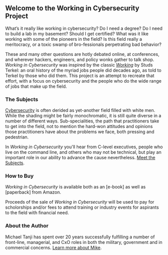 ## Welcome to the Working in Cybersecurity Project

What’s it really like working in cybersecurity? Do I need a degree? Do I need to build a lab in my basement? Should I get certified? What was it like working with some of the pioneers in the field? Is this field really a meritocracy, or a toxic swamp of bro-fessionals perpetrating bad behavior? 

These and many other questions are hotly debated online, at conferences, and wherever hackers, engineers, and policy wonks gather to talk shop. _Working in Cybersecurity_ was inspired by the classic [_Working_](https://amzn.to/2MmWVXS) by Studs Terkel: an oral history of the myriad jobs people did decades ago, as told to Terkel by those who did them. This project is an attempt to recreate that effort, with a focus on cybersecurity and the people who do the wide range of jobs that make up the field.


### The Subjects

[Cybersecurity](/Terms) is often derided as yet-another field filled with white men. While the shading might be fairly monochromatic, it is still quite diverse in a number of different ways. Sub-specialities, the path that practitioners take to get into the field, not to mention the hard-won attitudes and opinions those practitioners have about the problems we face, both pressing and pedestrian.

In _Working in Cybersecurity_ you'll hear from C-level executives, people who live on the command line, and others who may not be technical, but play an important role in our ability to advance the cause nevertheless. [Meet the Subjects](/Subjects).


### How to Buy

_Working in Cybersecurity_ is available both as an [e-book] as well as [paperback] from Amazon.

Proceeds of the sale of _Working in Cybersecurity_ will be used to pay for scholorships and/or fees to attend training or industry events for aspirants to the field with financial need.


### About the Author

Michael Tanji has spent over 20 years successfully fulfilling a number of front-line, managerial, and CxO roles in both the military, government and in commercial concerns. [Learn more about Mike](https://michaeltanji.github.io/WIC/Author).


